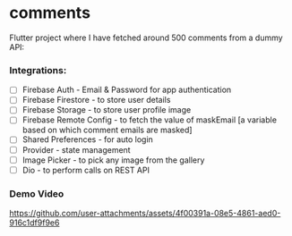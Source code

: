 # comments

Flutter project where I have fetched around 500 comments from a dummy API:

### Integrations:

- [ ] Firebase Auth - Email & Password for app authentication
- [ ] Firebase Firestore - to store user details
- [ ] Firebase Storage - to store user profile image
- [ ] Firebase Remote Config - to fetch the value of maskEmail [a variable based on which comment emails are masked]
- [ ] Shared Preferences - for auto login
- [ ] Provider - state management
- [ ] Image Picker - to pick any image from the gallery
- [ ] Dio - to perform calls on REST API

 ### Demo Video

https://github.com/user-attachments/assets/4f00391a-08e5-4861-aed0-916c1df9f9e6

